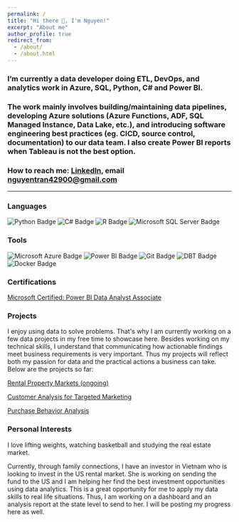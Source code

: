 ```yaml
---
permalink: /
title: "Hi there 👋, I'm Nguyen!"
excerpt: "About me"
author_profile: true
redirect_from: 
  - /about/
  - /about.html
---
```


### I’m currently a data developer doing ETL, DevOps, and analytics work in Azure, SQL, Python, C# and Power BI.
### The work mainly involves building/maintaining data pipelines, developing Azure solutions (Azure Functions, ADF, SQL Managed Instance, Data Lake, etc.), and introducing software engineering best practices (eg. CICD, source control, documentation) to our data team. I also create Power BI reports when Tableau is not the best option.
### How to reach me: [LinkedIn](https://www.linkedin.com/in/nguyen-tran-unt/), email nguyentran42900@gmail.com


<!--badges sourced from https://badges.pages.dev -->
---
### Languages
  ![Python Badge](https://img.shields.io/badge/Python-3776AB?logo=python&logoColor=yellow&style=for-the-badge)
  ![C# Badge](https://img.shields.io/badge/C%23-239120?logo=csharp&logoColor=fff&style=for-the-badge)
  ![R Badge](https://img.shields.io/badge/R-276DC3?logo=r&logoColor=fff&style=for-the-badge)
  ![Microsoft SQL Server Badge](https://img.shields.io/badge/Transact%20SQL%20-CC2927?logo=microsoftsqlserver&logoColor=fff&style=for-the-badge)
  
### Tools
  ![Microsoft Azure Badge](https://img.shields.io/badge/%20Azure-0078D4?logo=microsoftazure&logoColor=fff&style=for-the-badge)
  ![Power BI Badge](https://img.shields.io/badge/Power%20BI-F2C811?logo=powerbi&logoColor=fff&style=for-the-badge)
  ![Git Badge](https://img.shields.io/badge/Git-000000?logo=git&logoColor=fff&style=for-the-badge)
  ![DBT Badge](https://img.shields.io/badge/DBT-F05032?logo=dbt&logoColor=fff&style=for-the-badge)
  ![Docker Badge](https://img.shields.io/badge/Docker-2496ED?logo=docker&logoColor=fff&style=for-the-badge)

### Certifications
  [Microsoft Certified: Power BI Data Analyst Associate](https://learn.microsoft.com/api/credentials/share/en-us/TranNguyen-4331/B681FAE0F1A259D9?sharingId=AE2253B91E1BAEA2)


### Projects
I enjoy using data to solve problems. That's why I am currently working on a few data projects in my free time to showcase here. Besides working on my technical skills, I understand that communicating how actionable findings meet business requirements is very important. Thus my projects will reflect both my passion for data and the practical actions a business can take. Below are the projects so far:

[Rental Property Markets (ongoing)](https://ntran0429.github.io/portfolio/rental_markets/)

[Customer Analysis for Targeted Marketing](https://ntran0429.github.io/portfolio/targeted_marketing/)

[Purchase Behavior Analysis](https://ntran0429.github.io/portfolio/purchase_behavior/)


### Personal Interests
I love lifting weights, watching basketball and studying the real estate market. 

Currently, through family connections, I have an investor in Vietnam who is looking to invest in the US rental market. She is working on sending the fund to the US and I am helping her find the best investment opportunities using data analytics. This is a great opportunity for me to apply my data skills to real life situations. Thus, I am working on a dashboard and an analysis report at the state level to send to her. I will be posting my progress here as well.